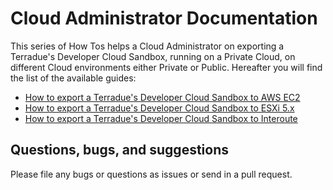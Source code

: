 # Cloud Administrator Documentation

This series of How Tos helps a Cloud Administrator on exporting a Terradue's Developer Cloud Sandbox, running on a Private Cloud, on different Cloud environments either Private or Public. Hereafter you will find the list of the available guides:

* [How to export a Terradue's Developer Cloud Sandbox to AWS EC2](source/sandbox2aws.md)
* [How to export a Terradue's Developer Cloud Sandbox to ESXi 5.x](source/sandbox2esxi.md)
* [How to export a Terradue's Developer Cloud Sandbox to Interoute](source/sandbox2interoute.md)

## Questions, bugs, and suggestions

Please file any bugs or questions as issues or send in a pull request.
